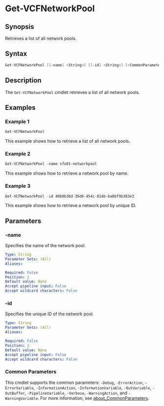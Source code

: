 # Get-VCFNetworkPool

## Synopsis

Retrieves a list of all network pools.

## Syntax

```powershell
Get-VCFNetworkPool [[-name] <String>] [[-id] <String>] [<CommonParameters>]
```

## Description

The `Get-VCFNetworkPool` cmdlet retrieves a list of all network pools.

## Examples

### Example 1

```powershell
Get-VCFNetworkPool
```

This example shows how to retrieve a list of all network pools.

### Example 2

```powershell
Get-VCFNetworkPool -name sfo01-networkpool
```

This example shows how to retrieve a network pool by name.

### Example 3

```powershell
Get-VCFNetworkPool -id 40b0b36d-36d6-454c-814b-ba8bf9b383e3
```

This example shows how to retrieve a network pool by unique ID.

## Parameters

### -name

Specifies the name of the network pool.

```yaml
Type: String
Parameter Sets: (All)
Aliases:

Required: False
Position: 1
Default value: None
Accept pipeline input: False
Accept wildcard characters: False
```

### -id

Specifies the unique ID of the network pool.

```yaml
Type: String
Parameter Sets: (All)
Aliases:

Required: False
Position: 2
Default value: None
Accept pipeline input: False
Accept wildcard characters: False
```

### Common Parameters

This cmdlet supports the common parameters: `-Debug`, `-ErrorAction`, `-ErrorVariable`, `-InformationAction`, `-InformationVariable`, `-OutVariable`, `-OutBuffer`, `-PipelineVariable`, `-Verbose`, `-WarningAction`, and `-WarningVariable`. For more information, see [about_CommonParameters](http://go.microsoft.com/fwlink/?LinkID=113216).
